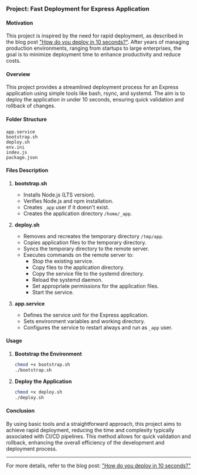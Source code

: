 ### Project: Fast Deployment for Express Application

#### Motivation

This project is inspired by the need for rapid deployment, as described in the blog post ["How do you deploy in 10 seconds?"](https://paravoce.bearblog.dev/how-do-you-deploy-in-10-seconds/). After years of managing production environments, ranging from startups to large enterprises, the goal is to minimize deployment time to enhance productivity and reduce costs.

#### Overview
This project provides a streamlined deployment process for an Express application using simple tools like bash, rsync, and systemd. The aim is to deploy the application in under 10 seconds, ensuring quick validation and rollback of changes.

#### Folder Structure
```
app.service
bootstrap.sh
deploy.sh
env.ini
index.js
package.json
```

#### Files Description

1. **bootstrap.sh**
   - Installs Node.js (LTS version).
   - Verifies Node.js and npm installation.
   - Creates `_app` user if it doesn't exist.
   - Creates the application directory `/home/_app`.

2. **deploy.sh**
   - Removes and recreates the temporary directory `/tmp/app`.
   - Copies application files to the temporary directory.
   - Syncs the temporary directory to the remote server.
   - Executes commands on the remote server to:
     - Stop the existing service.
     - Copy files to the application directory.
     - Copy the service file to the systemd directory.
     - Reload the systemd daemon.
     - Set appropriate permissions for the application files.
     - Start the service.

3. **app.service**
   - Defines the service unit for the Express application.
   - Sets environment variables and working directory.
   - Configures the service to restart always and run as `_app` user.

#### Usage

1. **Bootstrap the Environment**
   ```sh
   chmod +x bootstrap.sh
   ./bootstrap.sh
   ```

2. **Deploy the Application**
   ```sh
   chmod +x deploy.sh
   ./deploy.sh
   ```

#### Conclusion
By using basic tools and a straightforward approach, this project aims to achieve rapid deployment, reducing the time and complexity typically associated with CI/CD pipelines. This method allows for quick validation and rollback, enhancing the overall efficiency of the development and deployment process.

---

For more details, refer to the blog post: ["How do you deploy in 10 seconds?"](https://paravoce.bearblog.dev/how-do-you-deploy-in-10-seconds/)